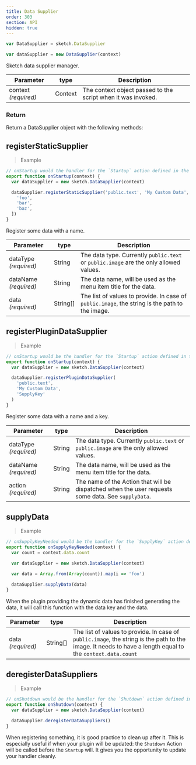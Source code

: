 ```yaml
---
title: Data Supplier
order: 303
section: API
hidden: true
---
```


```js
var DataSupplier = sketch.DataSupplier

var dataSupplier = new DataSupplier(context)
```

Sketch data supplier manager.

| Parameter            | type    | Description                                                  |
| -------------------- | ------- | ------------------------------------------------------------ |
| context _(required)_ | Context | The context object passed to the script when it was invoked. |

### Return

Return a DataSupplier object with the following methods:

## registerStaticSupplier

> Example

```js
// onStartup would the handler for the `Startup` action defined in the manifest.json
export function onStartup(context) {
  var dataSupplier = new sketch.DataSupplier(context)

  dataSupplier.registerStaticSupplier('public.text', 'My Custom Data', [
    'foo',
    'bar',
    'baz',
  ])
}
```

Register some data with a name.

| Parameter             | type     | Description                                                                                    |
| --------------------- | -------- | ---------------------------------------------------------------------------------------------- |
| dataType _(required)_ | String   | The data type. Currently `public.text` or `public.image` are the only allowed values.          |
| dataName _(required)_ | String   | The data name, will be used as the menu item title for the data.                               |
| data _(required)_     | String[] | The list of values to provide. In case of `public.image`, the string is the path to the image. |

## registerPluginDataSupplier

> Example

```js
// onStartup would be the handler for the `Startup` action defined in the manifest.json
export function onStartup(context) {
  var dataSupplier = new sketch.DataSupplier(context)

  dataSupplier.registerPluginDataSupplier(
    'public.text',
    'My Custom Data',
    'SupplyKey'
  )
}
```

Register some data with a name and a key.

| Parameter             | type   | Description                                                                                        |
| --------------------- | ------ | -------------------------------------------------------------------------------------------------- |
| dataType _(required)_ | String | The data type. Currently `public.text` or `public.image` are the only allowed values.              |
| dataName _(required)_ | String | The data name, will be used as the menu item title for the data.                                   |
| action _(required)_   | String | The name of the Action that will be dispatched when the user requests some data. See `supplyData`. |

## supplyData

> Example

```js
// onSupplyKeyNeeded would be the handler for the `SupplyKey` action defined in the manifest.json
export function onSupplyKeyNeeded(context) {
  var count = context.data.count

  var dataSupplier = new sketch.DataSupplier(context)

  var data = Array.from(Array(count)).map(i => 'foo')

  dataSupplier.supplyData(data)
}
```

When the plugin providing the dynamic data has finished generating the data, it will call this function with the data key and the data.

| Parameter         | type     | Description                                                                                                                                                |
| ----------------- | -------- | ---------------------------------------------------------------------------------------------------------------------------------------------------------- |
| data _(required)_ | String[] | The list of values to provide. In case of `public.image`, the string is the path to the image. It needs to have a length equal to the `context.data.count` |

## deregisterDataSuppliers

> Example

```js
// onShutdown would be the handler for the `Shutdown` action defined in the manifest.json
export function onShutdown(context) {
  var dataSupplier = new sketch.DataSupplier(context)

  dataSupplier.deregisterDataSuppliers()
}
```

When registering something, it is good practice to clean up after it. This is especially useful if when your plugin will be updated: the `Shutdown` Action will be called before the `Startup` will. It gives you the opportunity to update your handler cleanly.
